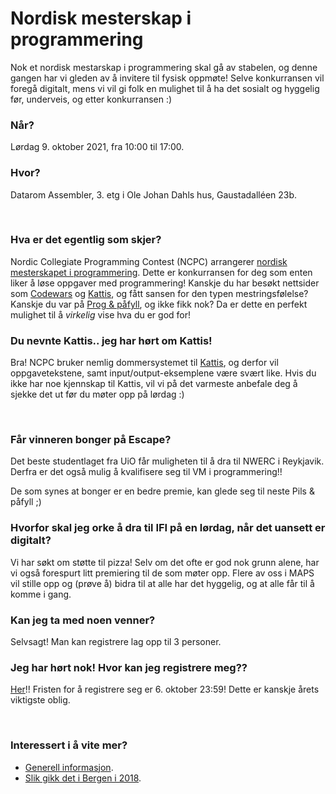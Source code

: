 # Nordisk mesterskap i programmering
Nok et nordisk mestarskap i programmering skal gå av stabelen, og denne gangen har vi gleden av å invitere til fysisk oppmøte! Selve konkurransen vil foregå digitalt, mens vi vil gi folk en mulighet til å ha det sosialt og hyggelig før, underveis, og etter konkurransen :)


### Når?
Lørdag 9. oktober 2021, fra 10:00 til 17:00.


### Hvor?
Datarom Assembler, 3. etg i Ole Johan Dahls hus, Gaustadalléen 23b.

<br>

### Hva er det egentlig som skjer?
Nordic Collegiate Programming Contest (NCPC) arrangerer [nordisk mesterskapet i programmering](https://nordic.icpc.io/). Dette er konkurransen for deg som enten liker å løse oppgaver med programmering! Kanskje du har besøkt nettsider som [Codewars](https://www.codewars.com/) og [Kattis](https://open.kattis.com/), og fått sansen for den typen mestringsfølelse? Kanskje du var på [Prog & påfyll](https://www.facebook.com/events/404177087717380), og ikke fikk nok? Da er dette en perfekt mulighet til å _virkelig_ vise hva du er god for!


### Du nevnte Kattis.. jeg har hørt om Kattis!
Bra! NCPC bruker nemlig dommersystemet til [Kattis](https://open.kattis.com/problems/carrots), og derfor vil oppgavetekstene, samt input/output-eksemplene være svært like. Hvis du ikke har noe kjennskap til Kattis, vil vi på det varmeste anbefale deg å sjekke det ut før du møter opp på lørdag :)

<br>

### Får vinneren bonger på Escape?
Det beste studentlaget fra UiO får muligheten til å dra til NWERC i Reykjavik. Derfra er det også mulig å kvalifisere seg til VM i programmering!!

De som synes at bonger er en bedre premie, kan glede seg til neste Pils & påfyll ;)


### Hvorfor skal jeg orke å dra til IFI på en lørdag, når det uansett er digitalt?
Vi har søkt om støtte til pizza! Selv om det ofte er god nok grunn alene, har vi også forespurt litt premiering til de som møter opp. Flere av oss i MAPS vil stille opp og (prøve å) bidra til at alle har det hyggelig, og at alle får til å komme i gang.


### Kan jeg ta med noen venner?
Selvsagt! Man kan registrere lag opp til 3 personer.


### Jeg har hørt nok! Hvor kan jeg registrere meg??
[Her](https://icpc.global/regionals/finder/Nordic-2021)!!
Fristen for å registrere seg er 6. oktober 23:59! Dette er kanskje årets viktigste oblig.

<br>

### Interessert i å vite mer?
- [Generell informasjon](http://nordic.icpc.io/ncpc2021/).
- [Slik gikk det i Bergen i 2018](https://www.uib.no/ii/121135/glade-bergensstudenter-m%C3%B8tte-tallsterke-opp-p%C3%A5-ncpc).
